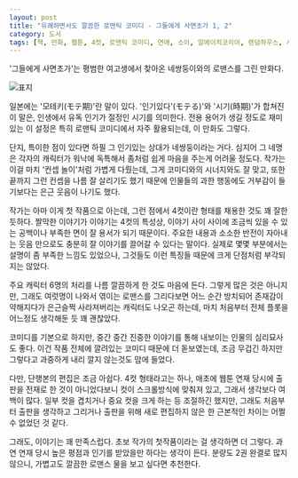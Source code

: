 ```yaml
---
layout: post
title: "유쾌하면서도 깔끔한 로맨틱 코미디 - 그들에게 사면초가 1, 2"
category: 도서
tags: [책, 만화, 웹툰, 4컷, 로맨틱 코미디, 연애, 소이, 알에이치코리아, 랜덤하우스, 서평]
---
```


'그들에게 사면초가'는
평범한 여고생에서 찾아온 네쌍둥이와의 로맨스를 그린 만화다.

![표지](https://lh3.googleusercontent.com/jqK7ZzDtavvSx1aVt-IvJPVX4h02oET7GfB9qQGqQ4XTWTbTf_QKVQWkzEPLHti2VN05WyCMct9Hyw)

일본에는 '모테키(モテ期)'란 말이 있다.
'인기있다'(モテる)'와 '시기(時期)'가 합쳐진 이 말은,
인생에서 유독 인기가 절정인 시기를 의미한다.
전용 용어가 생길 정도로 재미있는 이 설정은 특히 로맨틱 코미디에서 자주 활용되는데,
이 만화도 그렇다.

단지, 특이한 점이 있다면 하필 그 인기있는 상대가 네쌍둥이라는 거다.
심지어 그 네명은 각자의 캐릭터가 워낙에 독특해서
좀처럼 쉽게 마음을 주는게 어려울 정도다.
작가는 이걸 마치 '컨셉 놀이'처럼 가볍게 다뤘는데,
그게 코미디와의 시너지와도 잘 맞고,
또한 끝까지 그런 컨셉을 나름 잘 살리기도 했기 때문에
인물들의 과한 행동에도 거부감이 들기보다는 은근 웃음이 나기도 했다.

작가는 아마 이게 첫 작품으로 아는데,
그런 점에서 4컷이란 형태를 채용한 것도 꽤 잘한 듯하다.
짤막한 이야기가 이야기는 4컷의 특성상,
이야기 사이 사이에 조금씩 있을 수 있는 공백이나 부족한 면이 잘 용서가 되기 때문이다.
주요한 내용과 소소한 반전이 자아내는 웃음 만으로도 충분히 잘 이야기를 끌어갈 수 있다는 말이다.
실제로 몇몇 부분에서는 설명이 좀 부족한 느낌도 있었으나,
그것들도 이런 특징들 때문에 크게 단점처럼 부각되지는 않았다.

주요 캐릭터 6명의 처리를 나름 깔끔하게 한 것도 마음에 든다.
그렇게 많은 것은 아니지만,
그래도 여럿명이 나와서 엮이는 로맨스를 그리다보면
어느 순간 방치되어 존재감이 약해지다가 은근슬쩍 사라져버리는 캐릭터도 나오곤 하는데,
마치 처음부터 전체 플롯을 어느정도 생각해둔 듯 꽤 괜찮았다.

코미디를 기본으로 하지만,
중간 중간 진중한 이야기를 통해 내보이는 인물의 심리묘사도 좋다.
이건 작품 전체에 깔려있는 코미디 때문에 더 돋보였는데,
조금 무겁긴 하지만 그렇다고 과중하게 내리 깔지 않는것도 맘에 들었다.

다만, 단행본의 편집은 조금 아쉽다.
4컷 형태라고는 하나,
애초에 웹툰 연재 당시에 출판을 전재로 한 것이 아니었다보니
컷이 스크롤방식에 맞춰져 있고,
그래서 생각보다 여백이 많다.
일부 컷을 겹치거나 중요 컷을 크게 하는 등 조절하긴 했지만,
그래도 처음부터 출판을 생각하고 그리거나
출판을 위해 새로 편집하지 않은 한
근본적인 차이는 어쩔 수 없었던 것 같다.

그래도, 이야기는 꽤 만족스럽다.
초보 작가의 첫작품이라는 걸 생각하면 더 그렇다.
과연 연재 당시 높은 평점과 인기를 받았을만 하다는 생각이 든다.
분량도 2권 완결로 많지 않으니,
가볍고도 깔끔한 로맨스 물을 보고 싶다면 추천한다.
